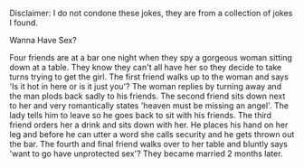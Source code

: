 Disclaimer: I do not condone these jokes, they are from a collection of jokes I found.

Wanna Have Sex?

Four friends are at a bar one night when they spy a gorgeous woman sitting down at a table. They know they can't all have her so they decide to take turns trying to get the girl. The first friend walks up to the woman and says 'Is it hot in here or is it just you'? The woman replies by turning away and the man plods back sadly to his friends. The second friend sits down next to her and very romantically states 'heaven must be missing an angel'. The lady tells him to leave so he goes back to sit with his friends. The third friend orders her a drink and sits down with her. He places his hand on her leg and before he can utter a word she calls security and he gets thrown out the bar. The fourth and final friend walks over to her table and bluntly says 'want to go have unprotected sex'? They became married 2 months later.

